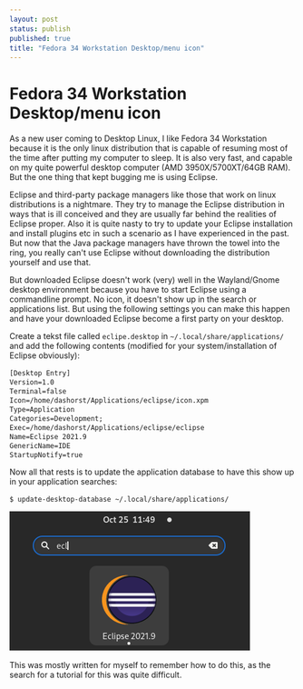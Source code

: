 ```yaml
---
layout: post
status: publish
published: true
title: "Fedora 34 Workstation Desktop/menu icon"
---
```

# Fedora 34 Workstation Desktop/menu icon

As a new user coming to Desktop Linux, I like Fedora 34 Workstation because 
it is the only linux distribution that is capable of resuming most of the time 
after putting my computer to sleep. It is also very fast, and capable on my
quite powerful desktop computer (AMD 3950X/5700XT/64GB RAM). But the one thing
that kept bugging me is using Eclipse.

Eclipse and third-party package managers like those that work on linux distributions
is a nightmare. They try to manage the Eclipse distribution in ways that is ill 
conceived and they are usually far behind the realities of Eclipse proper. Also it is
quite nasty to try to update your Eclipse installation and install plugins etc in such
a scenario as I have experienced in the past. But now that the Java package managers
have thrown the towel into the ring, you really can't use Eclipse without downloading
the distribution yourself and use that.

But downloaded Eclipse doesn't work (very) well in the Wayland/Gnome desktop environment
because you have to start Eclipse using a commandline prompt. No icon, it doesn't show
up in the search or applications list. But using the following settings you can make this
happen and have your downloaded Eclipse become a first party on your desktop.

Create a tekst file called `eclipe.desktop` in `~/.local/share/applications/` and add the
following contents (modified for your system/installation of Eclipse obviously):

```
[Desktop Entry]
Version=1.0
Terminal=false
Icon=/home/dashorst/Applications/eclipse/icon.xpm
Type=Application
Categories=Development;
Exec=/home/dashorst/Applications/eclipse/eclipse
Name=Eclipse 2021.9
GenericName=IDE
StartupNotify=true
```

Now all that rests is to update the application database to have this show up in your
application searches:

```
$ update-desktop-database ~/.local/share/applications/
```
![Eclipse icon shows up in search](/uploads/eclipse-in-search.png)

This was mostly written for myself to remember how to do this, as the search for a
tutorial for this was quite difficult.
